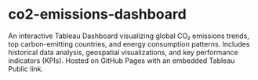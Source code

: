 # co2-emissions-dashboard
An interactive Tableau Dashboard visualizing global CO₂ emissions trends, top carbon-emitting countries, and energy consumption patterns. Includes historical data analysis, geospatial visualizations, and key performance indicators (KPIs). Hosted on GitHub Pages with an embedded Tableau Public link.
